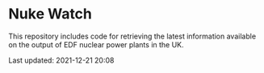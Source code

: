 # Nuke Watch

This repository includes code for retrieving the latest information available on the output of EDF nuclear power plants in the UK.

Last updated: 2021-12-21 20:08